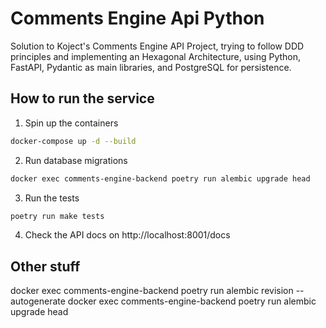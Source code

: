 # Comments Engine Api Python
Solution to Koject's Comments Engine API Project, trying to follow DDD principles and implementing an Hexagonal Architecture, using Python, FastAPI, Pydantic as main libraries, and PostgreSQL for persistence.

## How to run the service
1. Spin up the containers
```bash
docker-compose up -d --build
```
2. Run database migrations
```bash
docker exec comments-engine-backend poetry run alembic upgrade head
```
3. Run the tests
```bash
poetry run make tests
```
4. Check the API docs on http://localhost:8001/docs

## Other stuff
docker exec comments-engine-backend poetry run alembic revision --autogenerate
docker exec comments-engine-backend poetry run alembic upgrade head
